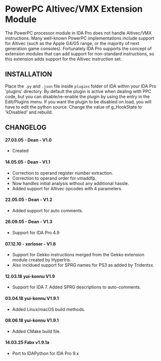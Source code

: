

# PowerPC Altivec/VMX Extension Module

The PowerPC processor module in IDA Pro does not handle Altivec/VMX instructions. Many
well-known PowerPC implementations include support for Altivec (such as the Apple G4/G5 range,
or the majority of next generation game consoles). Fortunately IDA Pro supports the concept of
extension modules that can add support for non-standard instructions, so this extension adds
support for the Altivec instruction set.

INSTALLATION
------------
Place the `.py` and `.json` file inside `plugins` folder of IDA
within your IDA Pro 'plugins' directory. By default the plugin is active when dealing with PPC code, but
you can disable/re-enable the plugin by using the entry in the Edit/Plugins menu. If you want
the plugin to be disabled on load, you will have to edit the python source. 
Change the value of g_HookState to 'kDisabled' and rebuild.



CHANGELOG
------------
#### 27.03.05 - Dean - V1.0
* Created

#### 14.05.05 - Dean - V1.1
* Correction to operand register number extraction.
* Correction to operand order for vmaddfp.
* Now handles initial analysis without any additional hassle.
* Added support for Altivec opcodes with 4 parameters.

#### 22.05.05 - Dean - V1.2
* Added support for auto comments.

#### 26.09.05 - Dean - V1.3
* Support for IDA Pro 4.9

#### 07.12.10 - xorloser - V1.8
* Support for Gekko instructions merged from the Gekko extension module created by HyperIris.
* Also incldued support for SPRG names for PS3 as added by Tridentsx.

#### 12.03.18  yui-konnu   V1.9
* Support for IDA 7. Added SPRG descriptions to auto-comments.

#### 03.04.18  yui-konnu   V1.9.1
* Added Linux/macOS build methods.

#### 08.06.18  yui-konnu   V1.9.1
* Added CMake build file.

#### 14.03.25  Fabx        v1.9.1a
* Port to IDAPython for IDA Pro 9.x
